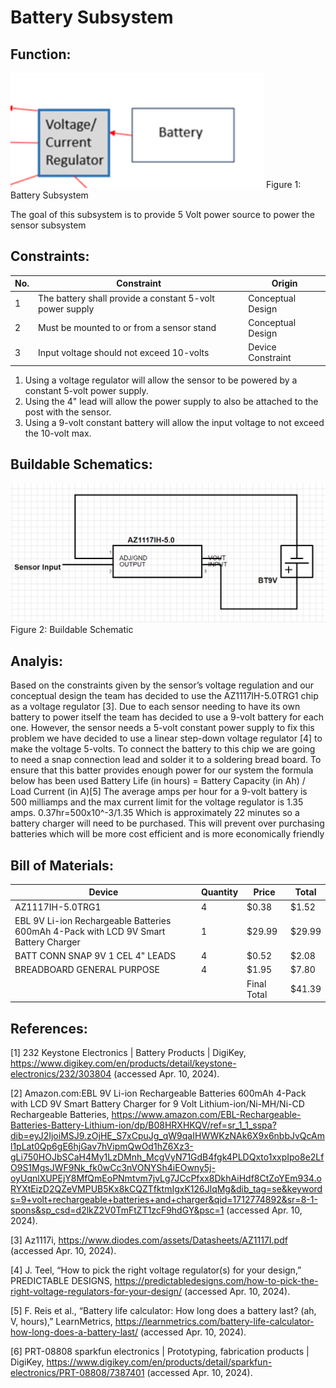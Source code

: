 # Battery Subsystem

## **Function:**
![Elaboration Photo](../Images/battery/BatteryPicture.png)
Figure 1: Battery Subsystem

The goal of this subsystem is to provide 5 Volt power source to power the sensor subsystem

## **Constraints:**

|No.|Constraint|Origin|
|--|------|-------|
|1|The battery shall provide a constant 5-volt power supply|Conceptual Design|
|2|Must be mounted to or from a sensor stand|Conceptual Design|
|3|Input voltage should not exceed 10-volts|Device Constraint|

1. Using a voltage regulator will allow the sensor to be powered by a constant 5-volt power supply.
2. Using the 4" lead will allow the power supply to also be attached to the post with the sensor.
3. Using a 9-volt constant battery will allow the input voltage to not exceed the 10-volt max.

## **Buildable Schematics:**
![Elaboration Photo](../Images/battery/2024-04-09.png)
Figure 2: Buildable Schematic 

## **Analyis:**
Based on the constraints given by the sensor’s voltage regulation and our conceptual design the team has decided to use the AZ1117IH-5.0TRG1 chip as a voltage regulator [3]. Due to each sensor needing to have its own battery to power itself the team has decided to use a 9-volt battery for each one. However, the sensor needs a 5-volt constant power supply to fix this problem we have decided to use a linear step-down voltage regulator [4] to make the voltage 5-volts. To connect the battery to this chip we are going to need a snap connection lead and solder it to a soldering bread board. To ensure that this batter provides enough power for our system the formula below has been used
Battery Life (in hours) = Battery Capacity (in Ah) / Load Current (in A)[5]
The average amps per hour for a 9-volt battery is 500 milliamps and the max current limit for the voltage regulator is 1.35 amps.
0.37hr=500x10^-3/1.35
Which is approximately 22 minutes so a battery charger will need to be purchased. This will prevent over purchasing batteries which will be more cost efficient and is more economically friendly


## **Bill of Materials:**

|Device|Quantity|Price|Total|
|-------|---|---------|-------------|
|AZ1117IH-5.0TRG1|4|$0.38|$1.52|
|EBL 9V Li-ion Rechargeable Batteries 600mAh 4-Pack with LCD 9V Smart Battery Charger|1|$29.99|$29.99|
|BATT CONN SNAP 9V 1 CEL 4" LEADS|4|$0.52|$2.08|
|BREADBOARD GENERAL PURPOSE|4|$1.95|$7.80|
| | |Final Total|$41.39|

## **References:**
[1] 232 Keystone Electronics | Battery Products | DigiKey, https://www.digikey.com/en/products/detail/keystone-electronics/232/303804 (accessed Apr. 10, 2024).

[2] Amazon.com:EBL 9V Li-ion Rechargeable Batteries 600mAh 4-Pack with LCD 9V Smart Battery Charger for 9 Volt Lithium-ion/Ni-MH/Ni-CD Rechargeable Batteries, https://www.amazon.com/EBL-Rechargeable-Batteries-Battery-Lithium-ion/dp/B08HRXHKQV/ref=sr_1_1_sspa?dib=eyJ2IjoiMSJ9.zOjHE_S7xCpuJg_qW9qaIHWWKzNAk6X9x6nbbJvQcAml1pLat0Qp6gE6hjGav7hVipmQwOd1hZ6Xz3-gLi750HOJbSCaH4My1LzDMnh_McgVyN71GdB4fgk4PLDQxto1xxpIpo8e2LfO9S1MgsJWF9Nk_fk0wCc3nVONYSh4iEOwny5j-oyUqnlXUPEjY8MfQmEoPNmtvm7jvLg7JCcPfxx8DkhAiHdf8CtZoYEm934.oRYXtEizD2QZeVMPUB5Kx8kCQZTfktmIgxK126JlqMg&dib_tag=se&keywords=9+volt+rechargeable+batteries+and+charger&qid=1712774892&sr=8-1-spons&sp_csd=d2lkZ2V0TmFtZT1zcF9hdGY&psc=1 (accessed Apr. 10, 2024). 

[3] Az1117i, https://www.diodes.com/assets/Datasheets/AZ1117I.pdf (accessed Apr. 10, 2024). 

[4] J. Teel, “How to pick the right voltage regulator(s) for your design,” PREDICTABLE DESIGNS, https://predictabledesigns.com/how-to-pick-the-right-voltage-regulators-for-your-design/ (accessed Apr. 10, 2024).

[5] F. Reis et al., “Battery life calculator: How long does a battery last? (ah, V, hours),” LearnMetrics, https://learnmetrics.com/battery-life-calculator-how-long-does-a-battery-last/ (accessed Apr. 10, 2024). 

[6] PRT-08808 sparkfun electronics | Prototyping, fabrication products | DigiKey, https://www.digikey.com/en/products/detail/sparkfun-electronics/PRT-08808/7387401 (accessed Apr. 10, 2024). 

